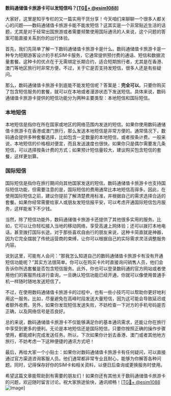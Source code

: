 **数码通储值卡旅游卡可以发短信吗？[[TG💪+ @esim1088](https://t.me/s/esim1088)]**

大家好，这里是知乎专栏的又一篇实用干货分享！今天咱们来聊聊一个很多人都关心的问题——数码通储值卡旅游卡能不能发短信？这其实是一个非常贴近生活的话题，尤其是对于经常出国旅游或者需要频繁使用国际通讯的人来说，这个问题的答案可能直接关系到你的出行体验。

首先，我们先简单了解一下数码通储值卡旅游卡是什么。数码通储值卡旅游卡是一种专为短期游客设计的手机SIM卡服务，它通常提供预付费的通话、短信和数据流量套餐。这种卡的优点在于无需绑定长期合约，适合短期旅行者，尤其是在香港、澳门等地区旅行时非常方便。不过，关于它是否支持发短信，很多人还是有些疑问。

那么，数码通储值卡旅游卡到底能不能发短信呢？答案是：**完全可以**。只要你购买了包含短信服务的套餐，就可以在本地或者漫游状态下发送短信。具体来说，数码通储值卡旅游卡提供的短信功能分为两种主要类型：本地短信和国际短信。

### **本地短信**
本地短信是指你在所在国家或地区的网络范围内发送的短信。如果你使用数码通储值卡旅游卡在香港或澳门旅行，那么发送本地短信是非常方便的。通常情况下，数码通会提供多种套餐选择，比如包含一定数量的本地短信，或者按条计费。一般来说，本地短信的价格相对便宜，而且发送速度也很快。如果你只是偶尔需要发几条短信，可以选择按条计费的方式；如果预计短信量较大，建议购买包含短信的套餐，这样更划算。

### **国际短信**
国际短信是指你在旅行期间向其他国家发送的短信。数码通储值卡旅游卡也支持国际短信功能，但需要注意的是，国际短信的费用通常比本地短信高得多。因此，在使用国际短信之前，建议你提前了解清楚费用标准，并根据自己的需求选择合适的套餐。如果你经常需要给家人或朋友发短信报平安，可以考虑开通国际短信包月服务，这样能省下不少钱。

当然，除了短信功能外，数码通储值卡旅游卡还提供了其他很多实用的服务。比如，它可以让你轻松接入当地的移动网络，享受高速上网体验；还可以拨打本地电话，甚至拨打国际长途。对于那些喜欢自由行的朋友来说，这种卡简直就是神器，因为它完全摆脱了传统运营商的束缚，让你可以根据自己的实际需求灵活调整服务内容。

说到这里，可能有人会问：“那我怎么知道自己的数码通储值卡旅游卡有没有开通短信功能呢？”其实方法很简单。你可以在购买卡片时直接询问销售人员，他们会告诉你所选套餐是否包含短信服务。此外，你也可以登录数码通的官方网站或者使用他们的客服热线进行查询。一旦确认短信功能已经开通，你就可以像使用普通手机一样随时随地发送短信了。

不过，在使用数码通储值卡旅游卡的过程中，也有一些小技巧可以帮助你更好地利用这一服务。比如，尽量避免在高峰时段发送大量短信，因为这可能会导致延迟或者额外收费。另外，如果你发现短信发送失败，不妨检查一下对方的手机号码是否正确，以及网络信号是否良好。

总的来说，数码通储值卡旅游卡不仅能够满足你的基本通讯需求，还能让你在旅行中享受到更多的便利。无论是本地短信还是国际短信，只要你按照正确的操作步骤使用，都能顺利完成发送任务。所以，下次如果你计划去香港、澳门或者其他地方旅行，不妨考虑一下这种便捷的通讯方式吧！

最后，再给大家一个小贴士：如果你对数码通储值卡旅游卡有任何疑问，可以直接通过官方渠道咨询客服人员。他们通常都非常专业且耐心，能够为你解答各种问题。同时，记得保存好你的SIM卡和相关资料，以便日后查询或更换服务时使用。

希望这篇文章能帮助到有需要的朋友们！如果你还有其他关于数码通储值卡旅游卡的问题，欢迎随时留言讨论。祝大家旅途愉快，通讯顺畅！[[TG💪+ @esim1088](https://t.me/s/esim1088) ![Image](https://i.postimg.cc/4NQfJmqS/Snipaste-2025-05-13-00-14-12.png)]